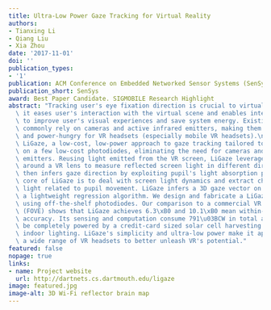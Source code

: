 ```yaml
---
title: Ultra-Low Power Gaze Tracking for Virtual Reality
authors:
- Tianxing Li
- Qiang Liu
- Xia Zhou
date: '2017-11-01'
doi: ''
publication_types:
- '1'
publication: ACM Conference on Embedded Networked Sensor Systems (SenSys), 2017.
publication_short: SenSys
award: Best Paper Candidate. SIGMOBILE Research Highlight
abstract: "Tracking user's eye fixation direction is crucial to virtual reality (VR):\
  \ it eases user's interaction with the virtual scene and enables intelligent rendering\
  \ to improve user's visual experiences and save system energy. Existing techniques\
  \ commonly rely on cameras and active infrared emitters, making them too expensive\
  \ and power-hungry for VR headsets (especially mobile VR headsets).\nWe present\
  \ LiGaze, a low-cost, low-power approach to gaze tracking tailored to VR. It relies\
  \ on a few low-cost photodiodes, eliminating the need for cameras and active infrared\
  \ emitters. Reusing light emitted from the VR screen, LiGaze leverages photodiodes\
  \ around a VR lens to measure reflected screen light in different directions. It\
  \ then infers gaze direction by exploiting pupil's light absorption property. The\
  \ core of LiGaze is to deal with screen light dynamics and extract changes in reflected\
  \ light related to pupil movement. LiGaze infers a 3D gaze vector on the fly using\
  \ a lightweight regression algorithm. We design and fabricate a LiGaze prototype\
  \ using off-the-shelf photodiodes. Our comparison to a commercial VR eye tracker\
  \ (FOVE) shows that LiGaze achieves 6.3\xB0 and 10.1\xB0 mean within-user and cross-user\
  \ accuracy. Its sensing and computation consume 791\u03BCW in total and thus can\
  \ be completely powered by a credit-card sized solar cell harvesting energy from\
  \ indoor lighting. LiGaze's simplicity and ultra-low power make it applicable in\
  \ a wide range of VR headsets to better unleash VR's potential."
featured: false
nopage: true
links:
- name: Project website
  url: http://dartnets.cs.dartmouth.edu/ligaze
image: featured.jpg
image-alt: 3D Wi-Fi reflector brain map
---
```




